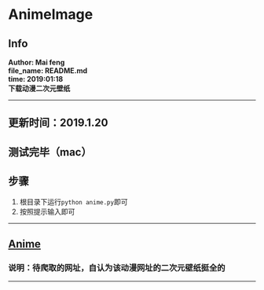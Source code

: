# AnimeImage
## Info

**Author: Mai feng** <br>
**file_name: README.md** <br>
**time: 2019:01:18**  <br>
**下载动漫二次元壁纸**

-------
## 更新时间：2019.1.20
## 测试完毕（mac）
## 步骤
1. 根目录下运行`python anime.py`即可
2. 按照提示输入即可
-------

## [Anime](https://wall.alphacoders.com/?lang=Chinese)
### 说明：待爬取的网址，自认为该动漫网址的二次元壁纸挺全的

-------
